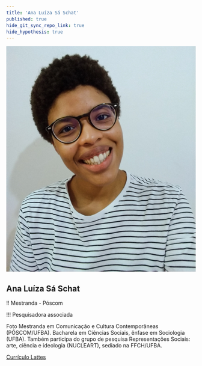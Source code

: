 ```yaml
---
title: 'Ana Luíza Sá Schat'
published: true
hide_git_sync_repo_link: true
hide_hypothesis: true
---
```


![Fotografia de Ana Luíza Sá Schat](../../imgs/AnaLuizaSaSchat.jpg?resize=400&classes=center,s-circle)

## Ana Luíza Sá Schat

!! Mestranda - Póscom

!!! Pesquisadora associada

 Foto Mestranda em Comunicação e Cultura Contemporâneas (PÓSCOM/UFBA). Bacharela em Ciências Sociais, ênfase em Sociologia (UFBA). Também participa do grupo de pesquisa Representações Sociais: arte, ciência e ideologia (NUCLEART), sediado na FFCH/UFBA.

[Currículo Lattes](http://lattes.cnpq.br/8634929648147847?classes=btn,btn-primary,btn-lg&target=_blank)
